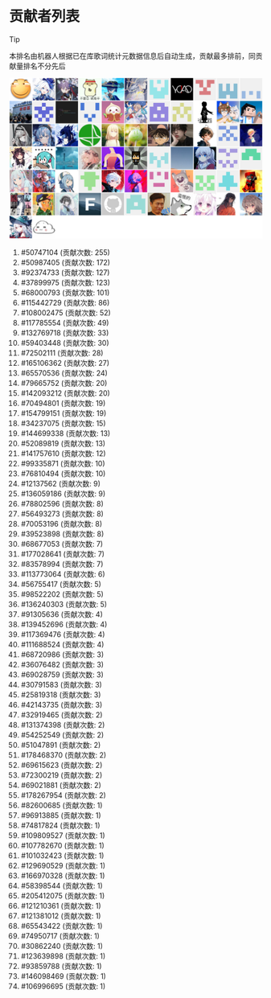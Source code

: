 # 贡献者列表

> [!TIP]
> 本排名由机器人根据已在库歌词统计元数据信息后自动生成，贡献最多排前，同贡献量排名不分先后

![贡献者头像画廊](./CONTRIBUTORS.svg)

1. #50747104 (贡献次数: 255)
2. #50987405 (贡献次数: 172)
3. #92374733 (贡献次数: 127)
4. #37899975 (贡献次数: 123)
5. #68000793 (贡献次数: 101)
6. #115442729 (贡献次数: 86)
7. #108002475 (贡献次数: 52)
8. #117785554 (贡献次数: 49)
9. #132769718 (贡献次数: 33)
10. #59403448 (贡献次数: 30)
11. #72502111 (贡献次数: 28)
12. #165106362 (贡献次数: 27)
13. #65570536 (贡献次数: 24)
14. #79665752 (贡献次数: 20)
15. #142093212 (贡献次数: 20)
16. #70494801 (贡献次数: 19)
17. #154799151 (贡献次数: 19)
18. #34237075 (贡献次数: 15)
19. #144699338 (贡献次数: 13)
20. #52089819 (贡献次数: 13)
21. #141757610 (贡献次数: 12)
22. #99335871 (贡献次数: 10)
23. #76810494 (贡献次数: 10)
24. #12137562 (贡献次数: 9)
25. #136059186 (贡献次数: 9)
26. #78802596 (贡献次数: 8)
27. #56493273 (贡献次数: 8)
28. #70053196 (贡献次数: 8)
29. #39523898 (贡献次数: 8)
30. #68677053 (贡献次数: 7)
31. #177028641 (贡献次数: 7)
32. #83578994 (贡献次数: 7)
33. #113773064 (贡献次数: 6)
34. #56755417 (贡献次数: 5)
35. #98522202 (贡献次数: 5)
36. #136240303 (贡献次数: 5)
37. #91305636 (贡献次数: 4)
38. #139452696 (贡献次数: 4)
39. #117369476 (贡献次数: 4)
40. #111688524 (贡献次数: 4)
41. #68720986 (贡献次数: 3)
42. #36076482 (贡献次数: 3)
43. #69028759 (贡献次数: 3)
44. #30791583 (贡献次数: 3)
45. #25819318 (贡献次数: 3)
46. #42143735 (贡献次数: 3)
47. #32919465 (贡献次数: 2)
48. #131374398 (贡献次数: 2)
49. #54252549 (贡献次数: 2)
50. #51047891 (贡献次数: 2)
51. #178468370 (贡献次数: 2)
52. #69615623 (贡献次数: 2)
53. #72300219 (贡献次数: 2)
54. #69021881 (贡献次数: 2)
55. #178267954 (贡献次数: 2)
56. #82600685 (贡献次数: 1)
57. #96913885 (贡献次数: 1)
58. #74817824 (贡献次数: 1)
59. #109809527 (贡献次数: 1)
60. #107782670 (贡献次数: 1)
61. #101032423 (贡献次数: 1)
62. #129690529 (贡献次数: 1)
63. #166970328 (贡献次数: 1)
64. #58398544 (贡献次数: 1)
65. #205412075 (贡献次数: 1)
66. #121210361 (贡献次数: 1)
67. #121381012 (贡献次数: 1)
68. #65543422 (贡献次数: 1)
69. #74950717 (贡献次数: 1)
70. #30862240 (贡献次数: 1)
71. #123639898 (贡献次数: 1)
72. #93859788 (贡献次数: 1)
73. #146098469 (贡献次数: 1)
74. #106996695 (贡献次数: 1)
